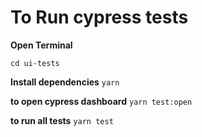 # To Run cypress tests

**Open Terminal**

`cd ui-tests`

**Install dependencies**
`yarn`

**to open cypress dashboard**
`yarn test:open`

**to run all tests**
`yarn test`
